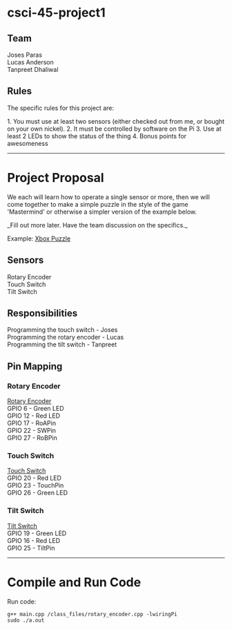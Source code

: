 # csci-45-project1 #
## Team ##
Joses Paras <br />
Lucas Anderson <br />
Tanpreet Dhaliwal

## Rules ##
<p>The specific rules for this project are:</p>
1. You must use at least two sensors (either checked out from me, or bought on your own nickel).
2. It must be controlled by software on the Pi
3. Use at least 2 LEDs to show the status of the thing
4. Bonus points for awesomeness

- - - -
# Project Proposal #
<p>We each will learn how to operate a single sensor or more, then we will come together to make a simple puzzle in the style of the game 'Mastermind' or otherwise a simpler version of the example below.</p>
_Fill out more later.  Have the team discussion on the specifics._

Example: [Xbox Puzzle](https://www.youtube.com/watch?v=o_8e6XgAiow)

## Sensors ##
Rotary Encoder <br />
Touch Switch <br />
Tilt Switch

## Responsibilities ##
Programming the touch switch - Joses <br />
Programming the rotary encoder - Lucas <br />
Programming the tilt switch - Tanpreet

## Pin Mapping ##
### Rotary Encoder ###
[Rotary Encoder](https://www.sunfounder.com/learn/sensor-kit-v2-0-for-raspberry-pi-b-plus/lesson-27-rotary-encoder-module-sensor-kit-v2-0-for-b-plus.html) <br />
GPIO 6 - Green LED <br />
GPIO 12 - Red LED <br />
GPIO 17 - RoAPin <br />
GPIO 22 - SWPin <br />
GPIO 27 - RoBPin

### Touch Switch ###
[Touch Switch](https://www.sunfounder.com/learn/sensor-kit-v2-0-for-raspberry-pi-b-plus/lesson-24-touch-switch-sensor-kit-v2-0-for-b-plus.html) <br />
GPIO 20 - Red LED <br />
GPIO 23 - TouchPin <br />
GPIO 26 - Green LED

### Tilt Switch ###
[Tilt Switch](https://www.sunfounder.com/learn/sensor-kit-v2-0-for-raspberry-pi-b-plus/lesson-7-tilt-switch-module-sensor-kit-v2-0-for-b-plus.html) <br />
GPIO 19 - Green LED <br />
GPIO 16 - Red LED <br />
GPIO 25 - TiltPin

- - - -
# Compile and Run Code #
Run code: <br />
```
g++ main.cpp /class_files/rotary_encoder.cpp -lwiringPi
sudo ./a.out
```
